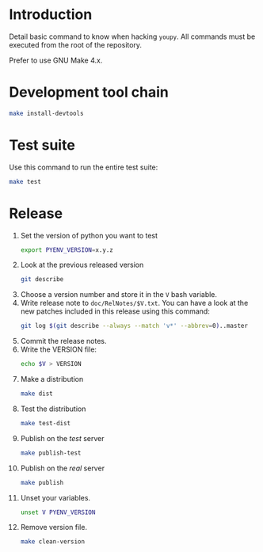 Introduction
===============

Detail basic command to know when hacking `youpy`.
All commands must be executed from the root of the repository.

Prefer to use GNU Make 4.x.

# Development tool chain

```bash
make install-devtools
```

# Test suite

Use this command to run the entire test suite:

```bash
make test
```

# Release

1. Set the version of python you want to test
   ```bash
   export PYENV_VERSION=x.y.z
   ```
1. Look at the previous released version
   ```bash
   git describe
   ```
1. Choose a version number and store it in the `V` bash variable.
1. Write release note to `doc/RelNotes/$V.txt`.
   You can
   have a look at the new patches included in this release using this command:
   ```bash
   git log $(git describe --always --match 'v*' --abbrev=0)..master
   ```
1. Commit the release notes.
1. Write the VERSION file:
   ```bash
   echo $V > VERSION
   ```
1. Make a distribution
   ```bash
   make dist
   ```
1. Test the distribution
   ```bash
   make test-dist
   ```
1. Publish on the *test* server
   ```bash
   make publish-test
   ```
1. Publish on the *real* server
   ```bash
   make publish
   ```
1. Unset your variables.
   ```bash
   unset V PYENV_VERSION
   ```
1. Remove version file.
   ```bash
   make clean-version
   ```
